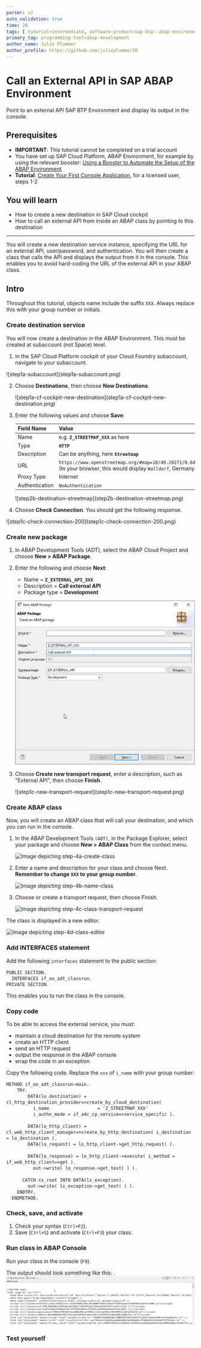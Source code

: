 ```yaml
---
parser: v2
auto_validation: true
time: 20
tags: [ tutorial>intermediate, software-product>sap-btp--abap-environment, software-product>sap-business-technology-platform, tutorial>license]
primary_tag: programming-tool>abap-development
author_name: Julie Plummer
author_profile: https://github.com/julieplummer20
---
```


# Call an External API in SAP ABAP Environment
<!-- description --> Point to an external API SAP BTP Environment and display its output in the console.

## Prerequisites  
- **IMPORTANT**: This tutorial cannot be completed on a trial account
- You have set up SAP Cloud Platform, ABAP Environment, for example by using the relevant booster: [Using a Booster to Automate the Setup of the ABAP Environment](https://help.sap.com/viewer/65de2977205c403bbc107264b8eccf4b/Cloud/en-US/cd7e7e6108c24b5384b7d218c74e80b9.html)
- **Tutorial**: [Create Your First Console Application](abap-environment-trial-onboarding), for a licensed user, steps 1-2

## You will learn  
  - How to create a new destination in SAP Cloud cockpit
  - How to call an external API from inside an ABAP class by pointing to this destination

---
You will create a new destination service instance, specifying the URL for an external API, user/password, and authentication.
You will then create a class that calls the API and displays the output from it in the console.
This enables you to avoid hard-coding the URL of the external API in your ABAP class.

## Intro
Throughout this tutorial, objects name include the suffix `XXX`. Always replace this with your group number or initials.

### Create destination service

You will now create a destination in the ABAP Environment. This must be created at subaccount (not Space) level.

1. In the SAP Cloud Platform cockpit of your Cloud Foundry subaccount, navigate to your subaccount.

  <!-- border -->![step1a-subaccount](step1a-subaccount.png)

2. Choose **Destinations**, then choose **New Destinations**.

    <!-- border -->![step1a-cf-cockpit-new-destination](step1a-cf-cockpit-new-destination.png)

2. Enter the following values and choose **Save**:

    |  Field Name     | Value
    |  :------------- | :-------------
    |  Name           | e.g. **`Z_STREETMAP_XXX`** as here
    |  Type           | **`HTTP`**
    |  Description    | Can be anything, here **`Streetmap`**
    |  URL   | `https://www.openstreetmap.org/#map=18/49.29271/8.64401` (In your browser, this would display `Walldorf`, Germany)
    |  Proxy Type   | Internet
    |  Authentication | `NoAuthentication`

    <!-- border -->![step2b-destination-streetmap](step2b-destination-streetmap.png)

3. Choose **Check Connection**. You should get the following response.

  <!-- border -->![step1c-check-connection-200](step1c-check-connection-200.png)




### Create new package

1. In ABAP Development Tools (ADT), select the ABAP Cloud Project and choose **New > ABAP Package**.

2. Enter the following and choose **Next**:
    - Name = **`Z_EXTERNAL_API_XXX`**
    - Description = **Call external API**
    - Package type = **Development**

    ![Image depicting step1a-create-package](step1a-create-package.png)

3. Choose **Create new transport request**, enter a description, such as "External API", then choose **Finish**.

    <!-- border -->![step1c-new-transport-request](step1c-new-transport-request.png)


### Create ABAP class

Now, you will create an ABAP class that will call your destination, and which you can run in the console.

1. In the ABAP Development Tools `(ADT)`, in the Package Explorer, select your package and choose **New > ABAP Class** from the context menu.

    ![Image depicting step-4a-create-class](step-4a-create-class.png)

2. Enter a name and description for your class and choose Next. **Remember to change `XXX` to your group number**.

    ![Image depicting step-4b-name-class](step-4b-name-class.png)

3. Choose or create a transport request, then choose Finish.

    ![Image depicting step-4c-class-transport-request](step-4c-class-transport-request.png)

The class is displayed in a new editor.

![Image depicting step-4d-class-editor](step-4d-class-editor.png)


### Add INTERFACES statement

Add the following `interfaces` statement to the public section:

```ABAP
PUBLIC SECTION.
  INTERFACES if_oo_adt_classrun.
PRIVATE SECTION.
```
This enables you to run the class in the console.


### Copy code

To be able to access the external service, you must:
- maintain a cloud destination for the remote system
- create an HTTP client
- send an HTTP request
- output the response in the ABAP console
- wrap the code in an exception

Copy the following code. Replace the `xxx` of `i_name` with your group number:

```ABAP
METHOD if_oo_adt_classrun~main.
    TRY.
        DATA(lo_destination) = cl_http_destination_provider=>create_by_cloud_destination(
          i_name                  = 'Z_STREETMAP_XXX'
          i_authn_mode = if_a4c_cp_service=>service_specific ).

        DATA(lo_http_client) = cl_web_http_client_manager=>create_by_http_destination( i_destination = lo_destination ).
        DATA(lo_request) = lo_http_client->get_http_request( ).

        DATA(lo_response) = lo_http_client->execute( i_method = if_web_http_client=>get ).
          out->write( lo_response->get_text( ) ).

      CATCH cx_root INTO DATA(lx_exception).
        out->write( lx_exception->get_text( ) ).
    ENDTRY.
  ENDMETHOD.

```


### Check, save, and activate

1. Check your syntax (`Ctrl+F2`).
2. Save (`Ctrl+S`) and activate (`Ctrl+F3`) your class.


### Run class in ABAP Console

Run your class in the console (`F9`).

The output should look something like this:
.
![Image depicting step-9-console](step-9-console.png)


### Test yourself




